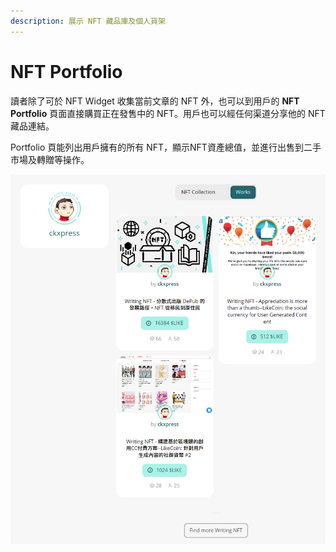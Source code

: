 ```yaml
---
description: 展示 NFT 藏品庫及個人貨架
---
```


# NFT Portfolio

讀者除了可於 NFT Widget 收集當前文章的 NFT 外，也可以到用戶的 **NFT Portfolio** 頁面直接購買正在發售中的 NFT。用戶也可以經任何渠道分享他的 NFT 藏品連結。

Portfolio 頁能列出用戶擁有的所有 NFT，顯示NFT資產總值，並進行出售到二手市場及轉贈等操作。

![NFT Portfolio: 展示自己的 NFT 珍藏，及轉贈或賣出到二級市場](<../../.gitbook/assets/NFT Portfolio.png>)
